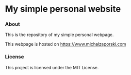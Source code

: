 # My simple personal website

### About
This is the repository of my simple personal webpage.

This webpage is hosted on https://www.michalzaporski.com


### License

This project is licensed under the MIT License.
